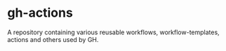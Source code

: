 # gh-actions
A repository containing various reusable workflows, workflow-templates, actions and others used by GH.

